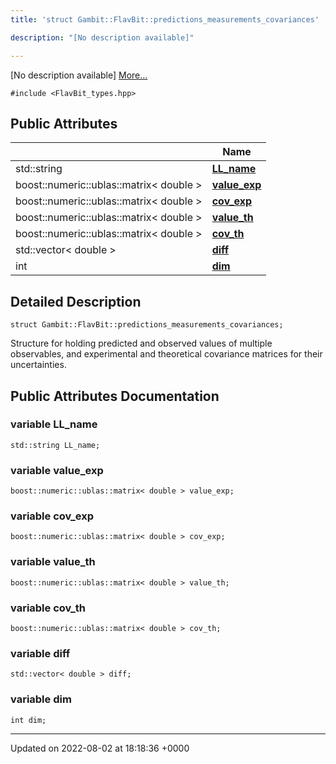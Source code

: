 ```yaml
---
title: 'struct Gambit::FlavBit::predictions_measurements_covariances'

description: "[No description available]"

---
```









[No description available] [More...](#detailed-description)


`#include <FlavBit_types.hpp>`

## Public Attributes

|                | Name           |
| -------------- | -------------- |
| std::string | **[LL_name](/documentation/code/colliderbit_development/classes/structgambit_1_1flavbit_1_1predictions__measurements__covariances/#variable-ll-name)**  |
| boost::numeric::ublas::matrix< double > | **[value_exp](/documentation/code/colliderbit_development/classes/structgambit_1_1flavbit_1_1predictions__measurements__covariances/#variable-value-exp)**  |
| boost::numeric::ublas::matrix< double > | **[cov_exp](/documentation/code/colliderbit_development/classes/structgambit_1_1flavbit_1_1predictions__measurements__covariances/#variable-cov-exp)**  |
| boost::numeric::ublas::matrix< double > | **[value_th](/documentation/code/colliderbit_development/classes/structgambit_1_1flavbit_1_1predictions__measurements__covariances/#variable-value-th)**  |
| boost::numeric::ublas::matrix< double > | **[cov_th](/documentation/code/colliderbit_development/classes/structgambit_1_1flavbit_1_1predictions__measurements__covariances/#variable-cov-th)**  |
| std::vector< double > | **[diff](/documentation/code/colliderbit_development/classes/structgambit_1_1flavbit_1_1predictions__measurements__covariances/#variable-diff)**  |
| int | **[dim](/documentation/code/colliderbit_development/classes/structgambit_1_1flavbit_1_1predictions__measurements__covariances/#variable-dim)**  |

## Detailed Description

```
struct Gambit::FlavBit::predictions_measurements_covariances;
```


Structure for holding predicted and observed values of multiple observables, and experimental and theoretical covariance matrices for their uncertainties. 

## Public Attributes Documentation

### variable LL_name

```
std::string LL_name;
```


### variable value_exp

```
boost::numeric::ublas::matrix< double > value_exp;
```


### variable cov_exp

```
boost::numeric::ublas::matrix< double > cov_exp;
```


### variable value_th

```
boost::numeric::ublas::matrix< double > value_th;
```


### variable cov_th

```
boost::numeric::ublas::matrix< double > cov_th;
```


### variable diff

```
std::vector< double > diff;
```


### variable dim

```
int dim;
```


-------------------------------

Updated on 2022-08-02 at 18:18:36 +0000